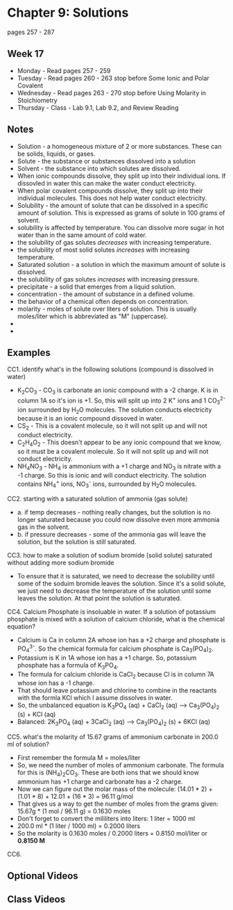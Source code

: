 # Chapter 9: Solutions

pages 257 - 287

## Week 17

- Monday - Read pages 257 - 259
- Tuesday - Read pages 260 - 263 stop before Some Ionic and Polar Covalent
- Wednesday - Read pages 263 - 270 stop before Using Molarity in Stoichiometry
- Thursday - Class - Lab 9.1, Lab 9.2, and Review Reading

## Notes

- Solution - a homogeneous mixture of 2 or more substances. These can be solids, liquids, or gases.
- Solute - the substance or substances dissolved into a solution
- Solvent - the substance into which solutes are dissolved.
- When ionic compounds dissolve, they split up into their individual ions. If dissovled in water this can make the water conduct electricity.
- When polar covalent compounds dissolve, they split up into their individual molecules. This does not help water conduct electricity.
- Solubility - the amount of solute that can be dissolved in a specific amount of solution. This is expressed as grams of solute in 100 grams of solvent.
- solubility is affected by temperature. You can dissolve more sugar in hot water than in the same amount of cold water.
- the solubility of gas solutes *decreases* with increasing temperature.
- the solubility of most solid solutes *increases* with increasing temperature.
- Saturated solution - a solution in which the maximum amount of solute is dissolved.
- the solubility of gas solutes *increases* with increasing pressure.
- precipitate - a solid that emerges from a liquid solution.
- concentration - the amount of substance in a defined volume.
- the behavior of a chemical often depends on concentration.
- molarity - moles of solute over liters of solution. This is usually moles/liter which is abbreviated as "M" (uppercase).
- 
- 



## Examples

CC1. identify what's in the following solutions (compound is dissolved in water)
- K<sub>2</sub>CO<sub>3</sub> - CO<sub>3</sub> is carbonate an ionic compound with a -2 charge. K is in column 1A so it's ion is +1. So, this will split up into 2 K<sup>+</sup> ions and 1 CO<sub>3</sub><sup>2-</sup> ion surrounded by H<sub>2</sub>O molecules. The solution conducts electricity because it is an ionic compound dissoved in water.
- CS<sub>2</sub> - This is a covalent molecule, so it will not split up and will not conduct electricity.
- C<sub>2</sub>H<sub>4</sub>O<sub>2</sub> - This doesn't appear to be any ionic compound that we know, so it must be a covalent molecule. So it will not split up and will not conduct electricity. 
- NH<sub>4</sub>NO<sub>3</sub> - NH<sub>4</sub> is ammonium with a +1 charge and NO<sub>3</sub> is nitrate with a -1 charge. So this is ionic and will conduct electricity. The solution contains NH<sub>4</sub><sup>+</sup> ions, NO<sub>3</sub><sup>-</sup> ions, surrounded by H<sub>2</sub>O molecules.

CC2. starting with a saturated solution of ammonia (gas solute)
- a. if temp decreases - nothing really changes, but the solution is no longer saturated because you could now dissolve even more ammonia gas in the solvent.
- b. if pressure decreases - some of the ammonia gas will leave the solution, but the solution is still saturated.

CC3. how to make a solution of sodium bromide (solid solute) saturated without adding more sodium bromide
- To ensure that it is saturated, we need to decrease the solubility until some of the soduim bromide leaves the solution. Since it's a solid solute, we just need to decrease the temperature of the solution until some leaves the solution. At that point the solution is saturated.

CC4. Calcium Phosphate is insoluable in water. If a solution of potassium phosphate is mixed with a solution of calcium chloride, what is the chemical equation?
- Calcium is Ca in column 2A whose ion has a +2 charge and phosphate is PO<sub>4</sub><sup>3-</sup>. So the chemical formula for calcium phosphate is Ca<sub>3</sub>(PO<sub>4</sub>)<sub>2</sub>.
- Potassium is K in 1A whose ion has a +1 charge. So, potassium phosphate has a formula of K<sub>3</sub>PO<sub>4</sub>.
- The formula for calcium chloride is CaCl<sub>2</sub> because Cl is in column 7A whose ion has a -1 charge.
- That should leave potassium and chlorine to combine in the reactants with the formla KCl which I assume dissolves in water.
- So, the unbalanced equation is K<sub>3</sub>PO<sub>4</sub> (aq) + CaCl<sub>2</sub> (aq) --> Ca<sub>3</sub>(PO<sub>4</sub>)<sub>2</sub> (s) + KCl (aq)
- Balanced: 2K<sub>3</sub>PO<sub>4</sub> (aq) + 3CaCl<sub>2</sub> (aq) --> Ca<sub>3</sub>(PO<sub>4</sub>)<sub>2</sub> (s) + 6KCl (aq)

CC5. what's the molarity of 15.67 grams of ammonium carbonate in 200.0 ml of solution?
- First remember the formula M = moles/liter 
- So, we need the number of moles of ammonium carbonate. The formula for this is (NH<sub>4</sub>)<sub>2</sub>CO<sub>3</sub>. These are both ions that we should know ammonium has +1 charge and carbonate has a -2 charge.
- Now we can figure out the molar mass of the molecule: (14.01 * 2) + (1.01 * 8) + 12.01 + (16 * 3) = 96.11 g/mol
- That gives us a way to get the number of moles from the grams given: 15.67g * (1 mol / 96.11 g) = 0.1630 moles
- Don't forget to convert the mililiters into liters: 1 liter = 1000 ml
- 200.0 ml * (1 liter / 1000 ml) = 0.2000 liters
- So the molarity is 0.1630 moles / 0.2000 liters = 0.8150 mol/liter or **0.8150 M**

CC6. 

## Optional Videos

## Class Videos
